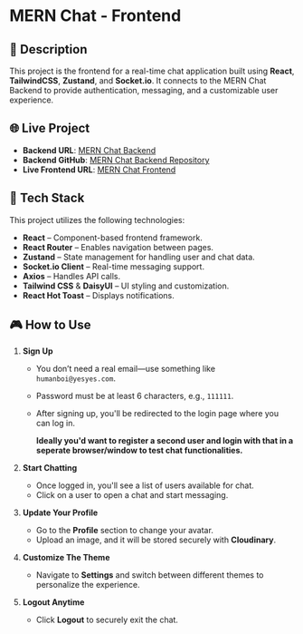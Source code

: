 # MERN Chat - Frontend

## 📌 Description

This project is the frontend for a real-time chat application built using **React**, **TailwindCSS**, **Zustand**, and **Socket.io**. It connects to the MERN Chat Backend to provide authentication, messaging, and a customizable user experience.

## 🌐 Live Project

- **Backend URL**: [MERN Chat Backend](https://mern-chat-backend-j0dv.onrender.com/)
- **Backend GitHub**: [MERN Chat Backend Repository](https://github.com/SziNo/mern-chat-backend)
- **Live Frontend URL**: [MERN Chat Frontend](https://mern-chat-frontend-lemon.vercel.app/)

## 🚀 Tech Stack

This project utilizes the following technologies:

- **React** – Component-based frontend framework.
- **React Router** – Enables navigation between pages.
- **Zustand** – State management for handling user and chat data.
- **Socket.io Client** – Real-time messaging support.
- **Axios** – Handles API calls.
- **Tailwind CSS** & **DaisyUI** – UI styling and customization.
- **React Hot Toast** – Displays notifications.

## 🎮 How to Use

1. **Sign Up**

   - You don’t need a real email—use something like `humanboi@yesyes.com`.
   - Password must be at least 6 characters, e.g., `111111`.
   - After signing up, you'll be redirected to the login page where you can log in.

     **Ideally you'd want to register a second user and login with that in a seperate browser/window to test chat functionalities.**

2. **Start Chatting**

   - Once logged in, you'll see a list of users available for chat.
   - Click on a user to open a chat and start messaging.

3. **Update Your Profile**

   - Go to the **Profile** section to change your avatar.
   - Upload an image, and it will be stored securely with **Cloudinary**.

4. **Customize The Theme**

   - Navigate to **Settings** and switch between different themes to personalize the experience.

5. **Logout Anytime**
   - Click **Logout** to securely exit the chat.
